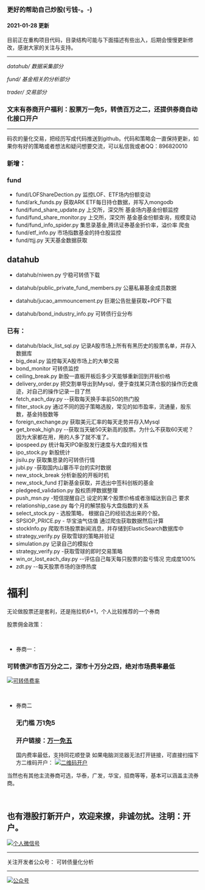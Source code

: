 ### 更好的帮助自己炒股(亏钱-。-)
#### 2021-01-28 更新

目前正在重构项目代码，目录结构可能与下面描述有些出入，后期会慢慢更新修改，感谢大家的关注与支持。

---
*datahub/  数据采集部分*

*fund/ 基金相关的分析部分*

*trader/ 交易部分*

### 文末有券商开户福利：股票万一免5，转债百万之二，还提供券商自动化接口开户
---

码农的量化交易，把经历写成代码推送到github。代码和策略会一直保持更新，如果你有好的策略或者想法和疑问想要交流，可以私信我或者QQ：896820010
### 新增：

### fund

* fund/LOFShareDection.py 监控LOF、ETF场内份额变动
* fund/ark_funds.py 获取ARK ETF每日持仓数据，并写入mongodb
* fund/fund_share_update.py 上交所，深交所 基金场内基金份额监控
* fund/fund_share_monitor.py 上交所，深交所 基金基金份额查询，规模变动
* fund/fund_info_spider.py 集思录基金,腾讯证券基金折价率，溢价率 爬虫
* fund/etf_info.py 市场指数基金的持仓股监控
* fund/ttjj.py 天天基金数据获取



## datahub

* datahub/niwen.py 宁稳可转债下载

* datahub/public_private_fund_members.py 公墓私募基金成员数据

* datahub/jucao_ammouncement.py 巨潮公告批量获取+PDF下载

* datahub/bond_industry_info.py 可转债行业分布

  


### 已有：
* datahub/black_list_sql.py 记录A股市场上所有有黑历史的股票名单，并存入数据库
* big_deal.py 监控每天A股市场上的大单交易
* bond_monitor 可转债监控
* ceiling_break.py 新股一直板开板后多少天能够重新回到开板价格
* delivery_order.py 把交割单导出到Mysql，便于查找某只清仓股的操作历史痕迹，对自己的操作记录一目了然
* fetch_each_day.py --获取每天换手率前50的热门股
* filter_stock.py 通过不同的因子策略选股，常见的如市盈率，流通量，股东数，基金持股数等
* foreign_exchange.py 获取美元汇率的每天走势并存入Mysql
* get_break_high.py --获取当天破50天新高的股票。为什么不获取60天呢？ 因为大家都在用，用的人多了就不准了。 
* ipospeed.py 统计每天IPO新股发行速度与大盘的相关性
* ipo_stock.py 新股统计
* jisilu.py 获取集思录的可转债行情
* jubi.py -获取国内山寨币平台的实时数据
* new_stock_break 分析新股的开板时机
* new_stock_fund 打新基金获取，并选出中签科创板的基金
* pledgeed_validation.py 股权质押数据整理
* push_msn.py -短信提醒自己 设定的某个股票价格或者涨幅达到自己 要求
* relationship_case.py 每个月的解禁股与大盘指数的关系
* select_stock.py - 选股策略， 根据自己的经验选出来的个股。 
* SPSIOP_PRICE.py - 华宝油气估值 通过爬虫获取数据然后计算
* stockInfo.py 爬取市场股票新闻消息，并存储到ElasticSearch数据库中
* strategy_verify.py 获取雪球的策略并验证
* simulation.py 记录自己的模拟仓
* strategy_verify.py -获取雪球的即时交易策略
* win_or_lost_each_day.py --评估自己每天每只股票的盈亏情况 完成度100%
* zdt.py --每天股票市场的涨停热度 

###

# 福利

无论做股票还是套利，还是拖拉机6+1，个人比较推荐的一个券商

股票佣金政策：

<br>

* 券商一：

### 可转债沪市百万分之二，深市十万分之四，绝对市场费率最低
[![可转债费率](http://www.30daydo.com/uploads/article/20210313/401533d69e8b1b6ba47ec63e2d0ab2c0.jpg)](http://www.30daydo.com/uploads/article/20210313/401533d69e8b1b6ba47ec63e2d0ab2c0.jpg)

<br>

* 券商二

  ### 无门槛 万1免5
  ### 开户链接：[万一免五](https://q.eqxiu.com/s/KJnKqG9D?eqrcode=1&share_level=1&from_user=41896b82-ca7e-47c3-8d35-735096d82bc0&from_id=bbb4373e-6&share_time=1613626081290&adpop=1)
  国内费率最低，支持同花顺登录
  如果电脑浏览器无法打开链接，可直接扫描下方二维码开户：
  [![二维码开户](http://www.30daydo.com/uploads/article/20210328/e85a8503df62ccb5e8ad3ca322e0d1ef.PNG
  )](http://www.30daydo.com/uploads/article/20210328/e85a8503df62ccb5e8ad3ca322e0d1ef.PNG
  )
  <br>

当然也有其他主流券商可选，华泰，广发，华宝，招商等等，基本可以涵盖主流券商。


<br>

也有港股打新开户，欢迎来撩，非诚勿扰。注明：开户。
----



[![个人微信号](http://www.30daydo.com/uploads/article/20210329/4c87ea0a4f89548ff3db128076c9eebb.jpg)](http://www.30daydo.com/uploads/article/20210329/4c87ea0a4f89548ff3db128076c9eebb.jpg)



----
关注开发者公众号： 可转债量化分析

----
[![公众号](http://www.30daydo.com/uploads/article/20210329/e42c51f95e6e6b41366ee320c1f01316.jpg)](http://www.30daydo.com/uploads/article/20210329/e42c51f95e6e6b41366ee320c1f01316.jpg)